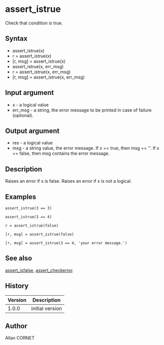 

# assert_istrue

Check that condition is true.

## Syntax

- assert_istrue(x)
- r = assert_istrue(x)
- [r, msg] = assert_istrue(x)
- assert_istrue(x, err_msg)
- r = assert_istrue(x, err_msg)
- [r, msg] = assert_istrue(x, err_msg)

## Input argument

 - x - a logical value
 - err_msg - a string, the error message to be printed in case of failure (optional).

## Output argument

 - res - a logical value
 - msg - a string value, the error message. If x == true, then msg == ''. If x == false, then msg contains the error message.

## Description

Raises an error if x is false. Raises an error if x is not a logical.

## Examples

```Nelson
assert_istrue(3 == 3)
```
```Nelson
assert_istrue(3 == 4)
```
```Nelson
r = assert_istrue(false)
```
```Nelson
[r, msg] = assert_istrue(false)
```
```Nelson
[r, msg] = assert_istrue(3 == 4, 'your error message.')
```

## See also

[assert_isfalse](assert_isfalse.md), [assert_checkerror](assert_checkerror.md).
## History

|Version|Description|
|------|------|
|1.0.0|initial version|


## Author

Allan CORNET



